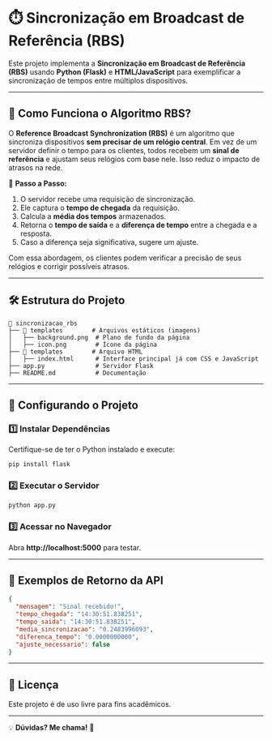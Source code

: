 # ⏱️ Sincronização em Broadcast de Referência (RBS)  

Este projeto implementa a **Sincronização em Broadcast de Referência (RBS)** usando **Python (Flask)** e **HTML/JavaScript** para exemplificar a sincronização de tempos entre múltiplos dispositivos.

---

## 🚀 Como Funciona o Algoritmo RBS?
O **Reference Broadcast Synchronization (RBS)** é um algoritmo que sincroniza dispositivos **sem precisar de um relógio central**. Em vez de um servidor definir o tempo para os clientes, todos recebem um **sinal de referência** e ajustam seus relógios com base nele. Isso reduz o impacto de atrasos na rede.

🔹 **Passo a Passo:**
1. O servidor recebe uma requisição de sincronização.
2. Ele captura o **tempo de chegada** da requisição.
3. Calcula a **média dos tempos** armazenados.
4. Retorna o **tempo de saída** e a **diferença de tempo** entre a chegada e a resposta.
5. Caso a diferença seja significativa, sugere um ajuste.

Com essa abordagem, os clientes podem verificar a precisão de seus relógios e corrigir possíveis atrasos.

---

## 🛠️ Estrutura do Projeto
```
📁 sincronizacao_rbs
├── 📁 templates        # Arquivos estáticos (imagens)
│   ├── background.png  # Plano de fundo da página
│   ├── icon.png        # Ícone da página
├── 📁 templates        # Arquivo HTML
│   ├── index.html      # Interface principal já com CSS e JavaScript
├── app.py              # Servidor Flask
├── README.md           # Documentação
```

---

## 🔧 Configurando o Projeto
### 1️⃣ **Instalar Dependências**
Certifique-se de ter o Python instalado e execute:
```sh
pip install flask
```

### 2️⃣ **Executar o Servidor**
```sh
python app.py
```

### 3️⃣ **Acessar no Navegador**
Abra **http://localhost:5000** para testar.

---

## 📌 Exemplos de Retorno da API
```json
{
  "mensagem": "Sinal recebido!",
  "tempo_chegada": "14:30:51.838251",
  "tempo_saida": "14:30:51.838251",
  "media_sincronizacao": "0.2483996093",
  "diferenca_tempo": "0.0000000000",
  "ajuste_necessario": false
}
```

---

## 📜 Licença
Este projeto é de uso livre para fins acadêmicos.

---

💡 **Dúvidas? Me chama!** 🚀

